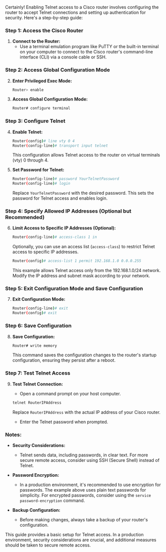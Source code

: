 Certainly! Enabling Telnet access to a Cisco router involves configuring the router to accept Telnet connections and setting up authentication for security. Here's a step-by-step guide:

### Step 1: Access the Cisco Router

1. **Connect to the Router:**
   - Use a terminal emulation program like PuTTY or the built-in terminal on your computer to connect to the Cisco router's command-line interface (CLI) via a console cable or SSH.

### Step 2: Access Global Configuration Mode

2. **Enter Privileged Exec Mode:**
   ```bash
   Router> enable
   ```

3. **Access Global Configuration Mode:**
   ```bash
   Router# configure terminal
   ```

### Step 3: Configure Telnet

4. **Enable Telnet:**
   ```bash
   Router(config)# line vty 0 4
   Router(config-line)# transport input telnet
   ```

   This configuration allows Telnet access to the router on virtual terminals (vty) 0 through 4.

5. **Set Password for Telnet:**
   ```bash
   Router(config-line)# password YourTelnetPassword
   Router(config-line)# login
   ```

   Replace `YourTelnetPassword` with the desired password. This sets the password for Telnet access and enables login.

### Step 4: Specify Allowed IP Addresses (Optional but Recommended)

6. **Limit Access to Specific IP Addresses (Optional):**
   ```bash
   Router(config-line)# access-class 1 in
   ```

   Optionally, you can use an access list (`access-class`) to restrict Telnet access to specific IP addresses.

   ```bash
   Router(config)# access-list 1 permit 192.168.1.0 0.0.0.255
   ```

   This example allows Telnet access only from the 192.168.1.0/24 network. Modify the IP address and subnet mask according to your network.

### Step 5: Exit Configuration Mode and Save Configuration

7. **Exit Configuration Mode:**
   ```bash
   Router(config-line)# exit
   Router(config)# exit
   ```

### Step 6: Save Configuration

8. **Save Configuration:**
   ```bash
   Router# write memory
   ```

   This command saves the configuration changes to the router's startup configuration, ensuring they persist after a reboot.

### Step 7: Test Telnet Access

9. **Test Telnet Connection:**
   - Open a command prompt on your host computer.
   ```bash
   telnet RouterIPAddress
   ```

   Replace `RouterIPAddress` with the actual IP address of your Cisco router.

   - Enter the Telnet password when prompted.

### Notes:

- **Security Considerations:**
  - Telnet sends data, including passwords, in clear text. For more secure remote access, consider using SSH (Secure Shell) instead of Telnet.

- **Password Encryption:**
  - In a production environment, it's recommended to use encryption for passwords. The example above uses plain text passwords for simplicity. For encrypted passwords, consider using the `service password-encryption` command.

- **Backup Configuration:**
  - Before making changes, always take a backup of your router's configuration.

This guide provides a basic setup for Telnet access. In a production environment, security considerations are crucial, and additional measures should be taken to secure remote access.

